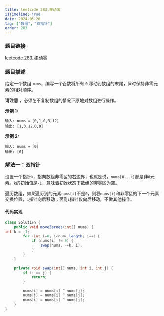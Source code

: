 ```yaml
---
title: leetcode 283.移动零
isTimeline: true
date: 2024-05-20
tag: ["数组", "双指针"]
order: 283
---
```


### 题目链接

<a href="https://leetcode.cn/problems/move-zeroes">leetcode 283. 移动零</a>

### 题目描述

给定一个数组 `nums`，编写一个函数将所有 `0` 移动到数组的末尾，同时保持非零元素的相对顺序。

**请注意** ，必须在不复制数组的情况下原地对数组进行操作。 

**示例 1:**

```
输入: nums = [0,1,0,3,12]
输出: [1,3,12,0,0]
```

**示例 2:**

```
输入: nums = [0]
输出: [0]
```

### 解法一：双指针

设置一个指针`k`，指向数组非零区的右边界，也就是说，`nums[0...k]`都是非`0`元素。`k`的初始值是`-1`，意味着初始状态下数组的非零区为空。

遍历数组，如果遍历到的元素`nums[i]`不是`0`，则将`nums[i]`和非零区的下一个元素交换位置，`i`指针向后移动；否则`i`指针仅向后移动，不做其他操作。

#### 代码实现

```java
class Solution {
    public void moveZeroes(int[] nums) {
int k = -1;
        for (int i=0; i<nums.length; i++) {
            if (nums[i] != 0) {
                swap(nums, ++k, i);
            }
        }
    }

    private void swap(int[] nums, int i, int j) {
        if (i == j) {
            return;
        }

        nums[i] = nums[i] ^ nums[j];
        nums[j] = nums[i] ^ nums[j];
        nums[i] = nums[i] ^ nums[j];
    }
}
```

